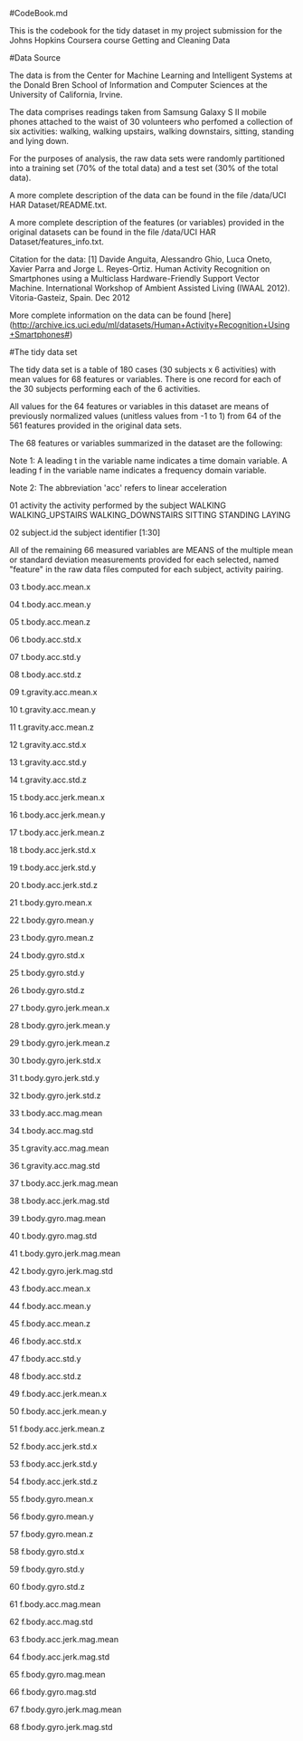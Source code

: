 #CodeBook.md

This is the codebook for the tidy dataset in my project submission for the Johns Hopkins Coursera course Getting and Cleaning Data

#Data Source

The data is from the Center for Machine Learning and Intelligent Systems at the Donald Bren School of Information and Computer Sciences at the University of California, Irvine.

The data comprises readings taken from Samsung Galaxy S II mobile phones attached to the waist of 30 volunteers who perfomed a collection of six activities: walking, walking upstairs, walking downstairs, sitting, standing and lying down.

For the purposes of analysis, the raw data sets were randomly partitioned into a training set (70% of the total data) and a test set (30% of the total data).

A more complete description of the data can be found in the file /data/UCI HAR Dataset/README.txt.

A more complete description of the features (or variables) provided in the original datasets can be found in the file /data/UCI HAR Dataset/features_info.txt.

Citation for the data: [1] Davide Anguita, Alessandro Ghio, Luca Oneto, Xavier Parra and Jorge L. Reyes-Ortiz. Human Activity Recognition on Smartphones using a Multiclass Hardware-Friendly Support Vector Machine. International Workshop of Ambient Assisted Living (IWAAL 2012). Vitoria-Gasteiz, Spain. Dec 2012

More complete information on the data can be found [here] (http://archive.ics.uci.edu/ml/datasets/Human+Activity+Recognition+Using+Smartphones#)

#The tidy data set

The tidy data set is a table of 180 cases (30 subjects x 6 activities) with mean values for 68 features or variables. There is one record for each of the 30 subjects performing each of the 6 activities.

All values for the 64 features or variables in this dataset are means of previously normalized values (unitless values from -1 to 1) from 64 of the 561 features provided in the original data sets. 

The 68 features or variables summarized in the dataset are the following:

Note 1: A leading t in the variable name indicates a time domain variable.
        A leading f in the variable name indicates a frequency domain variable.
      
Note 2: The abbreviation 'acc' refers to linear acceleration
        
01 activity
  the activity performed by the subject
    WALKING
    WALKING_UPSTAIRS
    WALKING_DOWNSTAIRS
    SITTING
    STANDING
    LAYING 
    
02 subject.id
  the subject identifier [1:30]

All of the remaining 66 measured variables are MEANS of the 
multiple mean or standard deviation measurements provided 
for each selected, named "feature" in the raw data files
computed for each subject, activity pairing.

03 t.body.acc.mean.x
  
04 t.body.acc.mean.y

05 t.body.acc.mean.z

06 t.body.acc.std.x

07 t.body.acc.std.y

08 t.body.acc.std.z

09 t.gravity.acc.mean.x

10 t.gravity.acc.mean.y

11 t.gravity.acc.mean.z

12 t.gravity.acc.std.x

13 t.gravity.acc.std.y

14 t.gravity.acc.std.z

15 t.body.acc.jerk.mean.x

16 t.body.acc.jerk.mean.y

17 t.body.acc.jerk.mean.z

18 t.body.acc.jerk.std.x

19 t.body.acc.jerk.std.y

20 t.body.acc.jerk.std.z

21 t.body.gyro.mean.x

22 t.body.gyro.mean.y

23 t.body.gyro.mean.z

24 t.body.gyro.std.x

25 t.body.gyro.std.y

26 t.body.gyro.std.z

27 t.body.gyro.jerk.mean.x

28 t.body.gyro.jerk.mean.y

29 t.body.gyro.jerk.mean.z

30 t.body.gyro.jerk.std.x

31 t.body.gyro.jerk.std.y

32 t.body.gyro.jerk.std.z

33 t.body.acc.mag.mean

34 t.body.acc.mag.std

35 t.gravity.acc.mag.mean

36 t.gravity.acc.mag.std

37 t.body.acc.jerk.mag.mean

38 t.body.acc.jerk.mag.std

39 t.body.gyro.mag.mean

40 t.body.gyro.mag.std

41 t.body.gyro.jerk.mag.mean

42 t.body.gyro.jerk.mag.std

43 f.body.acc.mean.x

44 f.body.acc.mean.y

45 f.body.acc.mean.z

46 f.body.acc.std.x

47 f.body.acc.std.y

48 f.body.acc.std.z

49 f.body.acc.jerk.mean.x

50 f.body.acc.jerk.mean.y

51 f.body.acc.jerk.mean.z

52 f.body.acc.jerk.std.x

53 f.body.acc.jerk.std.y

54 f.body.acc.jerk.std.z

55 f.body.gyro.mean.x

56 f.body.gyro.mean.y

57 f.body.gyro.mean.z

58 f.body.gyro.std.x

59 f.body.gyro.std.y

60 f.body.gyro.std.z

61 f.body.acc.mag.mean

62 f.body.acc.mag.std

63 f.body.acc.jerk.mag.mean

64 f.body.acc.jerk.mag.std

65 f.body.gyro.mag.mean

66 f.body.gyro.mag.std

67 f.body.gyro.jerk.mag.mean

68 f.body.gyro.jerk.mag.std



